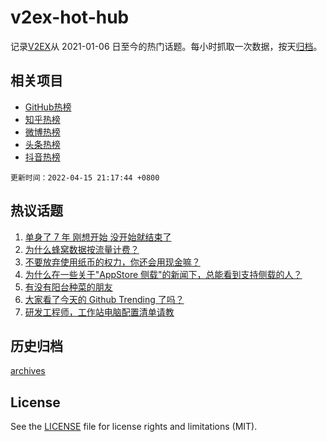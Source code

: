 # v2ex-hot-hub

 记录[V2EX](https://www.v2ex.com/)从 2021-01-06 日至今的热门话题。每小时抓取一次数据，按天[归档](archives)。
 
 ## 相关项目

- [GitHub热榜](https://github.com/lonnyzhang423/github-hot-hub)
- [知乎热榜](https://github.com/lonnyzhang423/zhihu-hot-hub)
- [微博热榜](https://github.com/lonnyzhang423/weibo-hot-hub)
- [头条热榜](https://github.com/lonnyzhang423/toutiao-hot-hub)
- [抖音热榜](https://github.com/lonnyzhang423/douyin-hot-hub)


 `更新时间：2022-04-15 21:17:44 +0800`

## 热议话题

1. [单身了 7 年 刚想开始 没开始就结束了](https://www.v2ex.com/t/847085)
1. [为什么蜂窝数据按流量计费？](https://www.v2ex.com/t/847064)
1. [不要放弃使用纸币的权力，你还会用现金嘛？](https://www.v2ex.com/t/847170)
1. [为什么在一些关于"AppStore 侧载"的新闻下，总能看到支持侧载的人？](https://www.v2ex.com/t/847162)
1. [有没有阳台种菜的朋友](https://www.v2ex.com/t/847118)
1. [大家看了今天的 Github Trending 了吗？](https://www.v2ex.com/t/847113)
1. [研发工程师，工作站电脑配置清单请教](https://www.v2ex.com/t/847098)

## 历史归档

[archives](archives)

## License

See the [LICENSE](LICENSE) file for license rights and limitations (MIT).
